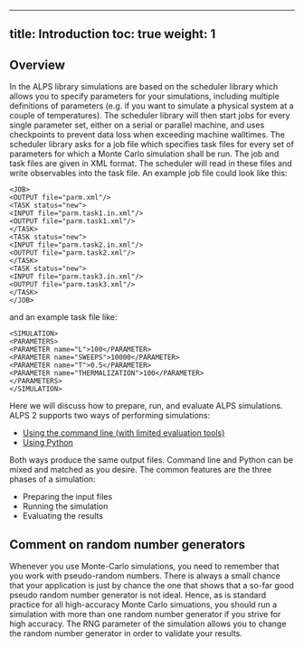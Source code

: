 
---
title: Introduction
toc: true
weight: 1
---

## Overview

In the ALPS library simulations are based on the scheduler library which allows you to specify parameters for your simulations, including multiple definitions of parameters (e.g. if you want to simulate a physical system at a couple of temperatures). The scheduler library will then start jobs for every single parameter set, either on a serial or parallel machine, and uses checkpoints to prevent data loss when exceeding machine walltimes. The scheduler library asks for a job file which specifies task files for every set of parameters for which a Monte Carlo simulation shall be run. The job and task files are given in XML format. The scheduler will read in these files and write observables into the task file. An example job file could look like this:

    <JOB>
    <OUTPUT file="parm.xml"/>
    <TASK status="new">
    <INPUT file="parm.task1.in.xml"/>
    <OUTPUT file="parm.task1.xml"/>
    </TASK>
    <TASK status="new">
    <INPUT file="parm.task2.in.xml"/>
    <OUTPUT file="parm.task2.xml"/>
    </TASK>
    <TASK status="new">
    <INPUT file="parm.task3.in.xml"/>
    <OUTPUT file="parm.task3.xml"/>
    </TASK> 
    </JOB>

and an example task file like:

    <SIMULATION>
    <PARAMETERS>
    <PARAMETER name="L">100</PARAMETER>
    <PARAMETER name="SWEEPS">10000</PARAMETER>
    <PARAMETER name="T">0.5</PARAMETER>
    <PARAMETER name="THERMALIZATION">100</PARAMETER>
    </PARAMETERS> 
    </SIMULATION>
    
Here we will discuss how to prepare, run, and evaluate ALPS simulations. ALPS 2 supports two ways of performing simulations:

- [Using the command line \(with limited evaluation tools\)](../commandline)
- [Using Python](../usepython)

Both ways produce the same output files. Command line and Python can be mixed and matched as you desire. The common features are the three phases of a simulation:

- Preparing the input files
- Running the simulation
- Evaluating the results 

## Comment on random number generators

Whenever you use Monte-Carlo simulations, you need to remember that you work with pseudo-random numbers. There is always a small chance that your application is just by chance the one that shows that a so-far good pseudo random number generator is not ideal. Hence, as is standard practice for all high-accuracy Monte Carlo simuations, you should run a simulation with more than one random number generator if you strive for high accuracy. The RNG parameter of the simulation allows you to change the random number generator in order to validate your results.



